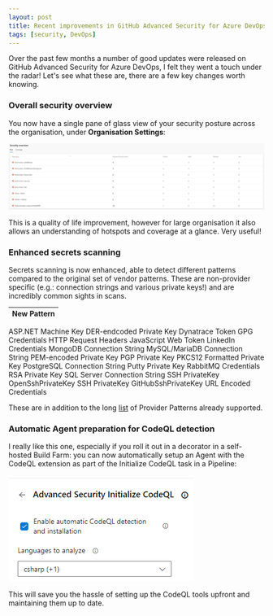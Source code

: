 ```yaml
---
layout: post
title: Recent improvements in GitHub Advanced Security for Azure DevOps
tags: [security, DevOps]
---
```

Over the past few months a number of good updates were released on GitHub Advanced Security for Azure DevOps, I felt they went a touch under the radar! Let's see what these are, there are a few key changes worth knowing.

### Overall security overview
You now have a single pane of glass view of your security posture across the organisation, under **Organisation Settings**:

![alt text](/images/posts/20240728.1.png)

This is a quality of life improvement, however for large organisation it also allows an understanding of hotspots and coverage at a glance. Very useful!

### Enhanced secrets scanning
Secrets scanning is now enhanced, able to detect different patterns compared to the original set of vendor patterns. These are non-provider specific (e.g.: connection strings and various private keys!) and are incredibly common sights in scans.

| New Pattern |
|------------------|
ASP.NET Machine Key
DER-endcoded Private Key
Dynatrace Token
GPG Credentials
HTTP Request Headers
JavaScript Web Token
LinkedIn Credentials
MongoDB Connection String
MySQL/MariaDB Connection String
PEM-encoded Private Key
PGP Private Key
PKCS12 Formatted Private Key
PostgreSQL Connection String
Putty Private Key
RabbitMQ Credentials
RSA Private Key
SQL Server Connection String
SSH PrivateKey	OpenSshPrivateKey
SSH PrivateKey	GitHubSshPrivateKey
URL Encoded Credentials

These are in addition to the long [list](https://learn.microsoft.com/en-us/azure/devops/repos/security/github-advanced-security-secret-scanning?view=azure-devops#partner-provider-patterns) of Provider Patterns already supported.

### Automatic Agent preparation for CodeQL detection
I really like this one, especially if you roll it out in a decorator in a self-hosted Build Farm: you can now automatically setup an Agent with the CodeQL extension as part of the Initialize CodeQL task in a Pipeline:

![alt text](/images/posts/20240728.2.png)

This will save you the hassle of setting up the CodeQL tools upfront and maintaining them up to date.